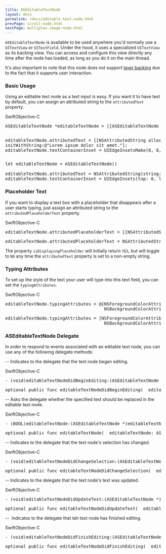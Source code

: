 ```yaml
---
title: ASEditableTextNode
layout: docs
permalink: /docs/editable-text-node.html
prevPage: scroll-node.html
nextPage: multiplex-image-node.html
---
```


`ASEditableTextNode` is available to be used anywhere you'd normally use a `UITextView` or `UITextField`.  Under the hood, it uses a specialized `UITextView` as its backing view.  You can access and configure this view directly any time after the node has loaded, as long as you do it on the main thread.  

It's also important to note that this node does not support <a href = "/docs/layer-backing.html">layer backing</a> due to the fact that it supports user interaction.

### Basic Usage

Using an editable text node as a text input is easy.  If you want it to have text by default, you can assign an attributed string to the `attributedText` property.  

<div class = "highlight-group">
<span class="language-toggle"><a data-lang="swift" class="swiftButton">Swift</a><a data-lang="objective-c" class = "active objcButton">Objective-C</a></span>

<div class = "code">
<pre lang="objc" class="objcCode">
ASEditableTextNode *editableTextNode = [[ASEditableTextNode alloc] init];

editableTextNode.attributedText = [[NSAttributedString alloc] initWithString:@"Lorem ipsum dolor sit amet."];
editableTextNode.textContainerInset = UIEdgeInsetsMake(8, 8, 8, 8);
</pre>

<pre lang="swift" class = "swiftCode hidden">
let editableTextNode = ASEditableTextNode()

editableTextNode.attributedText = NSAttributedString(string: "Lorem ipsum dolor sit amet.")
editableTextNode.textContainerInset = UIEdgeInsets(top: 8, left: 8, bottom: 8, right: 8)
</pre>
</div>
</div>

### Placeholder Text

If you want to display a text box with a placeholder that disappears after a user starts typing, just assign an attributed string to the `attributedPlaceholderText` property.

<div class = "highlight-group">
<span class="language-toggle"><a data-lang="swift" class="swiftButton">Swift</a><a data-lang="objective-c" class = "active objcButton">Objective-C</a></span>

<div class = "code">
<pre lang="objc" class="objcCode">
editableTextNode.attributedPlaceholderText = [[NSAttributedString alloc] initWithString:@"Type something here..."];
</pre>

<pre lang="swift" class = "swiftCode hidden">
editableTextNode.attributedPlaceholderText = NSAttributedString(string: "Type something here...")
</pre>
</div>
</div>

The property `isDisplayingPlaceholder` will initially return `YES`, but will toggle to `NO` any time the `attributedText` property is set to a non-empty string.

### Typing Attributes

To set up the style of the text your user will type into this text field, you can set the `typingAttributes`.


<div class = "highlight-group">
<span class="language-toggle"><a data-lang="swift" class="swiftButton">Swift</a><a data-lang="objective-c" class = "active objcButton">Objective-C</a></span>

<div class = "code">
<pre lang="objc" class="objcCode">
editableTextNode.typingAttributes = @{NSForegroundColorAttributeName: [UIColor blueColor], 
                                      NSBackgroundColorAttributeName: [UIColor redColor]};
</pre>

<pre lang="swift" class = "swiftCode hidden">
editableTextNode.typingAttributes = [NSForegroundColorAttributeName: UIColor.blue, 
                                      NSBackgroundColorAttributeName: UIColor.red]
</pre>
</div>
</div>


### ASEditableTextNode Delegate

In order to respond to events associated with an editable text node, you can use any of the following delegate methods:


--  Indicates to the delegate that the text node began editing.

<div class = "highlight-group">
<span class="language-toggle"><a data-lang="swift" class="swiftButton">Swift</a><a data-lang="objective-c" class = "active objcButton">Objective-C</a></span>
<div class = "code">
<pre lang="objc" class="objcCode">
- (void)editableTextNodeDidBeginEditing:(ASEditableTextNode *)editableTextNode;
</pre>
<pre lang="swift" class = "swiftCode hidden">
optional public func editableTextNodeDidBeginEditing(_ editableTextNode: ASEditableTextNode)
</pre>
</div>
</div>

--  Asks the delegate whether the specified text should be replaced in the editable text node.

<div class = "highlight-group">
<span class="language-toggle"><a data-lang="swift" class="swiftButton">Swift</a><a data-lang="objective-c" class = "active objcButton">Objective-C</a></span>
<div class = "code">
<pre lang="objc" class="objcCode">
- (BOOL)editableTextNode:(ASEditableTextNode *)editableTextNode shouldChangeTextInRange:(NSRange)range replacementText:(NSString *)text;
</pre>
<pre lang="swift" class = "swiftCode hidden">
optional public func editableTextNode(_ editableTextNode: ASEditableTextNode, shouldChangeTextIn range: NSRange, replacementText text: String) -> Bool
</pre>
</div>
</div>

--  Indicates to the delegate that the text node's selection has changed.

<div class = "highlight-group">
<span class="language-toggle"><a data-lang="swift" class="swiftButton">Swift</a><a data-lang="objective-c" class = "active objcButton">Objective-C</a></span>
<div class = "code">
<pre lang="objc" class="objcCode">
- (void)editableTextNodeDidChangeSelection:(ASEditableTextNode *)editableTextNode fromSelectedRange:(NSRange)fromSelectedRange toSelectedRange:(NSRange)toSelectedRange dueToEditing:(BOOL)dueToEditing;
</pre>
<pre lang="swift" class = "swiftCode hidden">
optional public func editableTextNodeDidChangeSelection(_ editableTextNode: ASEditableTextNode, fromSelectedRange: NSRange, toSelectedRange: NSRange, dueToEditing: Bool)
</pre>
</div>
</div>

--  Indicates to the delegate that the text node's text was updated.

<div class = "highlight-group">
<span class="language-toggle"><a data-lang="swift" class="swiftButton">Swift</a><a data-lang="objective-c" class = "active objcButton">Objective-C</a></span>
<div class = "code">
<pre lang="objc" class="objcCode">
- (void)editableTextNodeDidUpdateText:(ASEditableTextNode *)editableTextNode;
</pre>
<pre lang="swift" class = "swiftCode hidden">
optional public func editableTextNodeDidUpdateText(_ editableTextNode: ASEditableTextNode)
</pre>
</div>
</div>

--  Indicates to the delegate that teh text node has finished editing.

<div class = "highlight-group">
<span class="language-toggle"><a data-lang="swift" class="swiftButton">Swift</a><a data-lang="objective-c" class = "active objcButton">Objective-C</a></span>
<div class = "code">
<pre lang="objc" class="objcCode">
- (void)editableTextNodeDidFinishEditing:(ASEditableTextNode *)editableTextNode;
</pre>
<pre lang="swift" class = "swiftCode hidden">
optional public func editableTextNodeDidFinishEditing(_ editableTextNode: ASEditableTextNode)
</pre>
</div>
</div>

